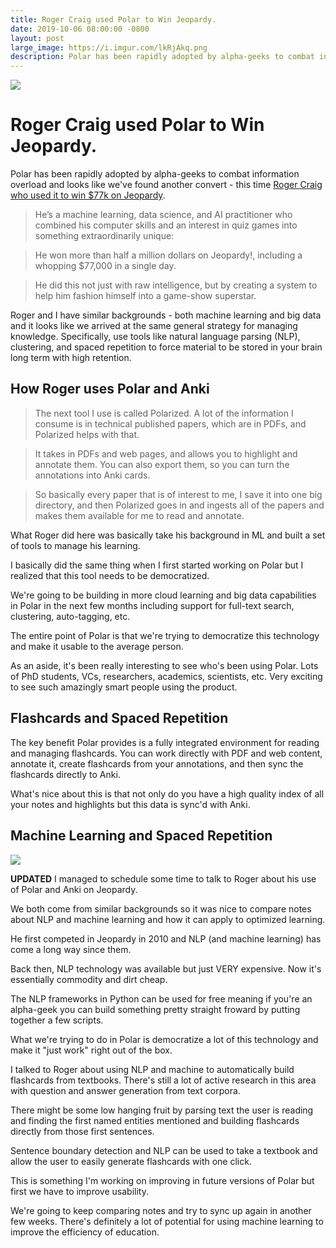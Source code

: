 ```yaml
---
title: Roger Craig used Polar to Win Jeopardy. 
date: 2019-10-06 08:00:00 -0800
layout: post
large_image: https://i.imgur.com/lkRjAkq.png
description: Polar has been rapidly adopted by alpha-geeks to combat information overload and looks like we've found another convert -  this time Roger Craig who used it to win $77k on Jeopardy.   
---
```


<img class="img-fluid" src="https://i.imgur.com/lkRjAkq.png">

# Roger Craig used Polar to Win Jeopardy.

Polar has been rapidly adopted by alpha-geeks to combat information overload and looks like we've found another convert - 
this time <a href="https://superorganizers.substack.com/p/how-a-jeopardy-champion-remembers">Roger Craig who used it to win $77k on Jeopardy</a>.

> He’s a machine learning, data science, and AI practitioner who combined his computer skills and an interest in quiz
> games into something extraordinarily unique:
  
> He won more than half a million dollars on Jeopardy!, including a whopping $77,000 in a single day.
  
> He did this not just with raw intelligence, but by creating a system to help him fashion himself into a game-show
> superstar.

Roger and I have similar backgrounds - both machine learning and big data and it looks like we arrived at the same
general strategy for managing knowledge.  Specifically, use tools like natural language parsing (NLP), clustering, and
spaced repetition to force material to be stored in your brain long term with high retention.

## How Roger uses Polar and Anki

> The next tool I use is called Polarized. A lot of the information I consume is in technical published papers, which are in PDFs, and Polarized helps with that. 
  
> It takes in PDFs and web pages, and allows you to highlight and annotate them. You can also export them, so you can turn the annotations into Anki cards.
  
> So basically every paper that is of interest to me, I save it into one big directory, and then Polarized goes in and ingests all of the papers and makes them available for me to read and annotate. 

What Roger did here was basically take his background in ML and built a set of tools to manage his learning.

I basically did the same thing when I first started working on Polar but I realized that this tool needs to be democratized.

We're going to be building in more cloud learning and big data capabilities in Polar in the next few months including
support for full-text search, clustering, auto-tagging, etc.

The entire point of Polar is that we're trying to democratize this technology and make it usable to the average person.

As an aside, it's been really interesting to see who's been using Polar.  Lots of PhD students, VCs, researchers, 
academics, scientists, etc.  Very exciting to see such amazingly smart people using the product.

## Flashcards and Spaced Repetition

The key benefit Polar provides is a fully integrated environment for reading and managing flashcards. You can 
work directly with PDF and web content, annotate it, create flashcards from your annotations, and then sync the 
flashcards directly to Anki.

What's nice about this is that not only do you have a high quality index of all your notes and highlights but this
data is sync'd with Anki.

## Machine Learning and Spaced Repetition

<p class="text-center">
<img class="img-fluid" src="https://i.imgur.com/UJ00QuW.png">
</p>

**UPDATED** I managed to schedule some time to talk to Roger about his use of Polar and Anki on Jeopardy.

We both come from similar backgrounds so it was nice to compare notes about NLP and machine learning and how it can
apply to optimized learning.

He first competed in Jeopardy in 2010 and NLP (and machine learning) has come a long way since them.

Back then, NLP technology was available but just VERY expensive.  Now it's essentially commodity and dirt cheap.  

The NLP frameworks in Python can be used for free meaning if you're an alpha-geek you can build something pretty
straight froward by putting together a few scripts.

What we're trying to do in Polar is democratize a lot of this technology and make it "just work" right out of the box.

I talked to Roger about using NLP and machine to automatically build flashcards from textbooks. There's still a lot of
active research in this area with question and answer generation from text corpora.  

There might be some low hanging fruit by parsing text the user is reading and finding the first named entities mentioned and
building flashcards directly from those first sentences.

Sentence boundary detection and NLP can be used to take a textbook and allow the user to easily generate flashcards 
with one click.

This is something I'm working on improving in future versions of Polar but first we have to improve usability.

We're going to keep comparing notes and try to sync up again in another few weeks.  There's definitely a lot of 
potential for using machine learning to improve the efficiency of education.
